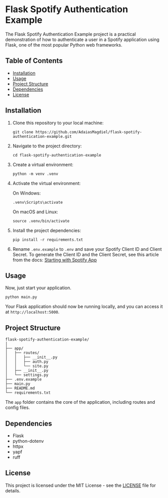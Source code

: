 # Flask Spotify Authentication Example

The Flask Spotify Authentication Example project is a practical demonstration of how to authenticate a user in a Spotify application using Flask, one of the most popular Python web frameworks.

## Table of Contents

- [Installation](#installation)
- [Usage](#usage)
- [Project Structure](#project-structure)
- [Dependencies](#dependencies)
- [License](#license)

## Installation

1. Clone this repository to your local machine:

   ```shell
   git clone https://github.com/AdaiasMagdiel/flask-spotify-authentication-example.git
   ```

2. Navigate to the project directory:

   ```shell
   cd flask-spotify-authentication-example
   ```

3. Create a virtual environment:

   ```shell
   python -m venv .venv
   ```

4. Activate the virtual environment:

   On Windows:

   ```shell
   .venv\Scripts\activate
   ```

   On macOS and Linux:

   ```shell
   source .venv/bin/activate
   ```

5. Install the project dependencies:

   ```shell
   pip install -r requirements.txt
   ```

6. Rename `.env.example` to `.env` and save your Spotify Client ID and Client Secret. To generate the Client ID and the Client Secret, see this article from the docs: [Starting with Spotify App](https://developer.spotify.com/documentation/web-api/concepts/apps)

## Usage

Now, just start your application.

```shell
python main.py
```

Your Flask application should now be running locally, and you can access it at `http://localhost:5000`.

## Project Structure

```
flask-spotify-authentication-example/
│
├── app/
│   ├── routes/
│   │   ├── __init__.py
│   │   ├── auth.py
│   │   └── site.py
│   ├── __init__.py
│   └── settings.py
├── .env.example
├── main.py
├── README.md
└── requirements.txt
```

The `app` folder contains the core of the application, including routes and config files.

## Dependencies

- Flask
- python-dotenv
- httpx
- yapf
- ruff

## License

This project is licensed under the MIT License - see the [LICENSE](LICENSE) file for details.
